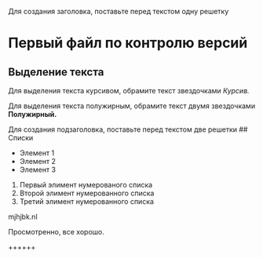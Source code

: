Для создания заголовка, поставьте перед текстом одну решетку
 # Первый файл по контролю версий


## Выделение текста

Для выделения текста курсивом, обрамите текст звездочками *Курсив.*

Для выделения текста полужирным, обрамите текст двумя звездочками **Полужирный.**

Для создания подзаголовка, поставьте перед текстом две решетки ## Списки

* Элемент 1
* Элемент 2
* Элемент 3

1. Первый элимент нумерованого списка
2. Второй элимент нумерованного списка
3. Третий элимент нумерованного списка

mjhjbk.nl

Просмотренно, все хорошо.


++++++
